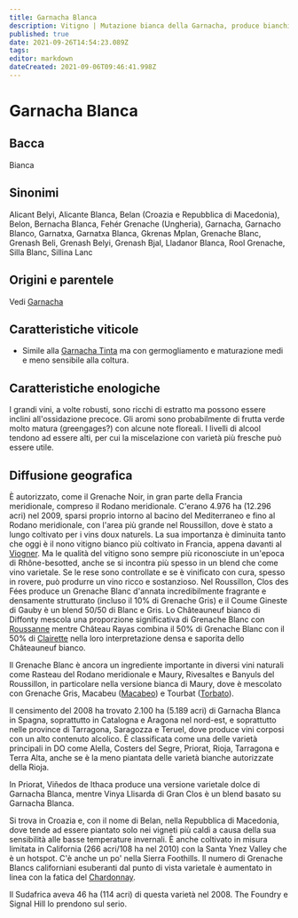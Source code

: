 ```yaml
---
title: Garnacha Blanca
description: Vitigno | Mutazione bianca della Garnacha, produce bianchi corposi.
published: true
date: 2021-09-26T14:54:23.089Z
tags: 
editor: markdown
dateCreated: 2021-09-06T09:46:41.998Z
---
```


# Garnacha Blanca

## Bacca
Bianca

## Sinonimi
Alicant Belyi, Alicante Blanca, Belan (Croazia e Repubblica di Macedonia), Belon, Bernacha Blanca, Fehér Grenache (Ungheria), Garnacha, Garnacho Blanco, Garnatxa, Garnatxa Blanca, Gkrenas Mplan, Grenache Blanc, Grenash Beli, Grenash Belyi, Grenash Bjal, Lladanor Blanca, Rool Grenache, Silla Blanc, Sillina Lanc

## Origini e parentele
Vedi [Garnacha](/vitigni/Spagna/garnacha)

## Caratteristiche viticole

- Simile alla [Garnacha Tinta](/vitigni/Spagna/garnacha-tinta) ma con germogliamento e maturazione medi e meno sensibile alla coltura.

## Caratteristiche enologiche

I grandi vini, a volte robusti, sono ricchi di estratto ma possono essere inclini all'ossidazione precoce. Gli aromi sono probabilmente di frutta verde molto matura (greengages?) con alcune note floreali. I livelli di alcool tendono ad essere alti, per cui la miscelazione con varietà più fresche può essere utile.

## Diffusione geografica

È autorizzato, come il Grenache Noir, in gran parte della Francia meridionale, compreso il Rodano meridionale. C'erano 4.976 ha (12.296 acri) nel 2009, sparsi proprio intorno al bacino del Mediterraneo e fino al Rodano meridionale, con l'area più grande nel Roussillon, dove è stato a lungo coltivato per i vins doux naturels. La sua importanza è diminuita tanto che oggi è il nono vitigno bianco più coltivato in Francia, appena davanti al [Viogner](/vitigni/viogner). Ma le qualità del vitigno sono sempre più riconosciute in un'epoca di Rhône-besotted, anche se si incontra più spesso in un blend che come vino varietale. Se le rese sono controllate e se è vinificato con cura, spesso in rovere, può produrre un vino ricco e sostanzioso. Nel Roussillon, Clos des Fées produce un Grenache Blanc d'annata incredibilmente fragrante e densamente strutturato (incluso il 10% di Grenache Gris) e il Coume Gineste di Gauby è un blend 50/50 di Blanc e Gris. Lo Châteauneuf bianco di Diffonty mescola una proporzione significativa di Grenache Blanc con [Roussanne](/vitigni/roussanne) mentre Château Rayas combina il 50% di Grenache Blanc con il 50% di [Clairette](/vitigni/clairette) nella loro interpretazione densa e saporita dello Châteauneuf bianco.

Il Grenache Blanc è ancora un ingrediente importante in diversi vini naturali come Rasteau del Rodano meridionale e Maury, Rivesaltes e Banyuls del Roussillon, in particolare nella versione bianca di Maury, dove è mescolato con Grenache Gris, Macabeu ([Macabeo](/vitigni/macabeo)) e Tourbat ([Torbato](/vitigni/torbato)).

Il censimento del 2008 ha trovato 2.100 ha (5.189 acri) di Garnacha Blanca in Spagna, soprattutto in Catalogna e Aragona nel nord-est, e soprattutto nelle province di Tarragona, Saragozza e Teruel, dove produce vini corposi con un alto contenuto alcolico. È classificata come una delle varietà principali in DO come Alella, Costers del Segre, Priorat, Rioja, Tarragona e Terra Alta, anche se è la meno piantata delle varietà bianche autorizzate della Rioja.

In Priorat, Viñedos de Ithaca produce una versione varietale dolce di Garnacha Blanca, mentre Vinya Llisarda di Gran Clos è un blend basato su Garnacha Blanca.

Si trova in Croazia e, con il nome di Belan, nella Repubblica di Macedonia, dove tende ad essere piantato solo nei vigneti più caldi a causa della sua sensibilità alle basse temperature invernali. È anche coltivato in misura limitata in California (266 acri/108 ha nel 2010) con la Santa Ynez Valley che è un hotspot. C'è anche un po' nella Sierra Foothills. Il numero di Grenache Blancs californiani esuberanti dal punto di vista varietale è aumentato in linea con la fatica del [Chardonnay](/vitigni/Francia/chardonnay).

Il Sudafrica aveva 46 ha (114 acri) di questa varietà nel 2008. The Foundry e Signal Hill lo prendono sul serio.